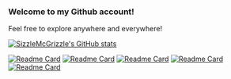 ### Welcome to my Github account!

Feel free to explore anywhere and everywhere!

[![SizzleMcGrizzle's GitHub stats](https://github-readme-stats.vercel.app/api?username=SizzleMcGrizzle&theme=radical&hide=stars,issues)](https://github.com/SizzleMcGrizzle)

[![Readme Card](https://github-readme-stats.vercel.app/api/pin/?username=SizzleMcGrizzle&repo=Blueprints&theme=radical)](https://github.com/SizzleMcGrizzle/Blueprints)
[![Readme Card](https://github-readme-stats.vercel.app/api/pin/?username=SizzleMcGrizzle&repo=Quests&theme=radical)](https://github.com/SizzleMcGrizzle/Quests) [![Readme Card](https://github-readme-stats.vercel.app/api/pin/?username=SizzleMcGrizzle&repo=Artifacts&theme=radical)](https://github.com/SizzleMcGrizzle/Artifacts)
[![Readme Card](https://github-readme-stats.vercel.app/api/pin/?username=SizzleMcGrizzle&repo=GotchaApplication&theme=radical)](https://github.com/SizzleMcGrizzle/GotchaApplication) [![Readme Card](https://github-readme-stats.vercel.app/api/pin/?username=SizzleMcGrizzle&repo=Saddles&theme=radical)](https://github.com/SizzleMcGrizzle/Saddles)
